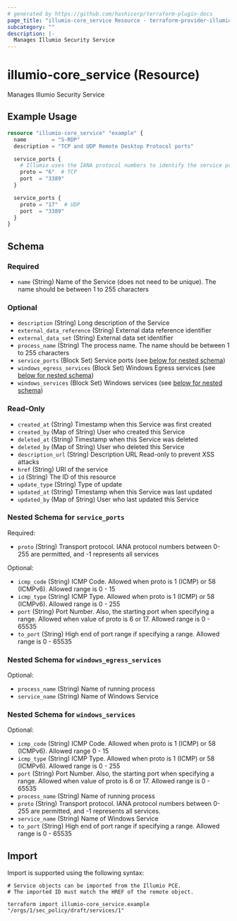 ```yaml
---
# generated by https://github.com/hashicorp/terraform-plugin-docs
page_title: "illumio-core_service Resource - terraform-provider-illumio-core"
subcategory: ""
description: |-
  Manages Illumio Security Service
---
```


# illumio-core_service (Resource)

Manages Illumio Security Service

## Example Usage

```terraform
resource "illumio-core_service" "example" {
  name        = "S-RDP"
  description = "TCP and UDP Remote Desktop Protocol ports"

  service_ports {
    # Illumio uses the IANA protocol numbers to identify the service proto
    proto = "6"  # TCP
    port  = "3389"
  }

  service_ports {
    proto = "17"  # UDP
    port  = "3389"
  }
}
```

<!-- schema generated by tfplugindocs -->
## Schema

### Required

- `name` (String) Name of the Service (does not need to be unique). The name should be between 1 to 255 characters

### Optional

- `description` (String) Long description of the Service
- `external_data_reference` (String) External data reference identifier
- `external_data_set` (String) External data set identifier
- `process_name` (String) The process name. The name should be between 1 to 255 characters
- `service_ports` (Block Set) Service ports (see [below for nested schema](#nestedblock--service_ports))
- `windows_egress_services` (Block Set) Windows Egress services (see [below for nested schema](#nestedblock--windows_egress_services))
- `windows_services` (Block Set) Windows services (see [below for nested schema](#nestedblock--windows_services))

### Read-Only

- `created_at` (String) Timestamp when this Service was first created
- `created_by` (Map of String) User who created this Service
- `deleted_at` (String) Timestamp when this Service was deleted
- `deleted_by` (Map of String) User who deleted this Service
- `description_url` (String) Description URL Read-only to prevent XSS attacks
- `href` (String) URI of the service
- `id` (String) The ID of this resource
- `update_type` (String) Type of update
- `updated_at` (String) Timestamp when this Service was last updated
- `updated_by` (Map of String) User who last updated this Service

<a id="nestedblock--service_ports"></a>
### Nested Schema for `service_ports`

Required:

- `proto` (String) Transport protocol. IANA protocol numbers between 0-255 are permitted, and -1 represents all services

Optional:

- `icmp_code` (String) ICMP Code. Allowed when proto is 1 (ICMP) or 58 (ICMPv6). Allowed range is 0 - 15
- `icmp_type` (String) ICMP Type. Allowed when proto is 1 (ICMP) or 58 (ICMPv6). Allowed range is 0 - 255
- `port` (String) Port Number. Also, the starting port when specifying a range. Allowed when value of proto is 6 or 17. Allowed range is 0 - 65535
- `to_port` (String) High end of port range if specifying a range. Allowed range is 0 - 65535


<a id="nestedblock--windows_egress_services"></a>
### Nested Schema for `windows_egress_services`

Optional:

- `process_name` (String) Name of running process
- `service_name` (String) Name of Windows Service


<a id="nestedblock--windows_services"></a>
### Nested Schema for `windows_services`

Optional:

- `icmp_code` (String) ICMP Code. Allowed when proto is 1 (ICMP) or 58 (ICMPv6). Allowed range 0 - 15
- `icmp_type` (String) ICMP Type. Allowed when proto is 1 (ICMP) or 58 (ICMPv6). Allowed range is 0 - 255
- `port` (String) Port Number. Also, the starting port when specifying a range. Allowed when value of proto is 6 or 17. Allowed range is 0 - 65535
- `process_name` (String) Name of running process
- `proto` (String) Transport protocol. IANA protocol numbers between 0-255 are permitted, and -1 represents all services.
- `service_name` (String) Name of Windows Service
- `to_port` (String) High end of port range if specifying a range. Allowed range is 0 - 65535

## Import

Import is supported using the following syntax:

```shell
# Service objects can be imported from the Illumio PCE.
# The imported ID must match the HREF of the remote object.

terraform import illumio-core_service.example "/orgs/1/sec_policy/draft/services/1"
```
